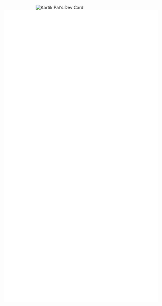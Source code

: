 

<!---
kartikp962/kartikp962 is a ✨ special ✨ repository because its `README.md` (this file) appears on your GitHub profile.
You can click the Preview link to take a look at your changes.
--->


<a href="https://app.daily.dev/kartikp962"> <img align="right" src="https://api.daily.dev/devcards/07e544f860014b8c9f2a5bb7ee68d8bd.png?r=99u" width="400" alt="Kartik Pal's Dev Card"/></a>

![Metrics](/github-metrics.svg)
